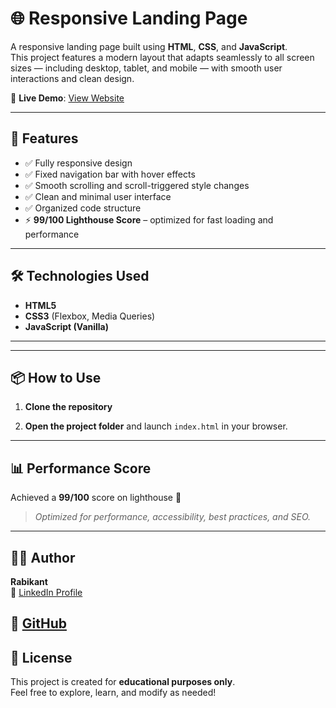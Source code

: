 # 🌐 Responsive Landing Page

A responsive landing page built using **HTML**, **CSS**, and **JavaScript**.  
This project features a modern layout that adapts seamlessly to all screen sizes — including desktop, tablet, and mobile — with smooth user interactions and clean design.

🔗 **Live Demo**: [View Website](https://rabikant7.github.io/responsive-landing-page/)

---

## 🚀 Features

- ✅ Fully responsive design
- ✅ Fixed navigation bar with hover effects
- ✅ Smooth scrolling and scroll-triggered style changes
- ✅ Clean and minimal user interface
- ✅ Organized code structure
- ⚡ **99/100 Lighthouse Score** – optimized for fast loading and performance

---

## 🛠️ Technologies Used

- **HTML5**  
- **CSS3** (Flexbox, Media Queries)  
- **JavaScript (Vanilla)**

---

---

## 📦 How to Use

1. **Clone the repository**  

2. **Open the project folder** and launch `index.html` in your browser.

---

## 📊 Performance Score

Achieved a **99/100** score on lighthouse 🚀

> _Optimized for performance, accessibility, best practices, and SEO._

---

## 🧑‍💻 Author

**Rabikant**  
🔗 [LinkedIn Profile](https://www.linkedin.com/in/rabi-kant-50b468360)  

🔗 [GitHub](https://github.com/rabikant7)
---

## 📄 License

This project is created for **educational purposes only**.  
Feel free to explore, learn, and modify as needed!


